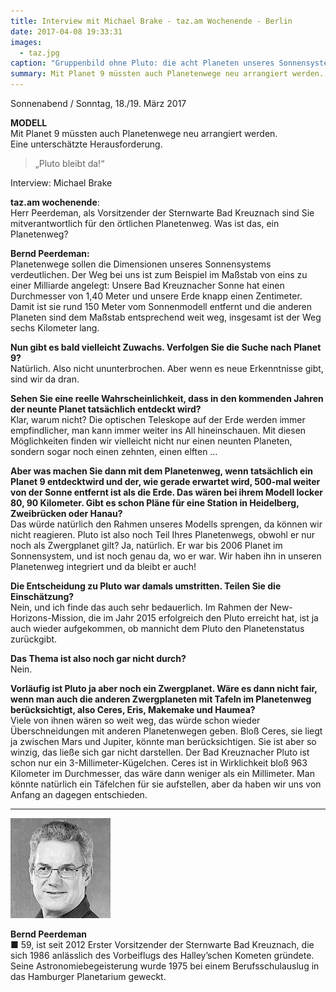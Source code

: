 ```yaml
---
title: Interview mit Michael Brake - taz.am Wochenende - Berlin
date: 2017-04-08 19:33:31
images:
  - taz.jpg
caption: "Gruppenbild ohne Pluto: die acht Planeten unseres Sonnensystems"
summary: Mit Planet 9 müssten auch Planetenwege neu arrangiert werden. Eine unterschätzte Herausforderung.
---
```


Sonnenabend / Sonntag, 18./19. März 2017

**MODELL**  
Mit Planet 9 müssten auch Planetenwege neu arrangiert werden.  
Eine unterschätzte Herausforderung.

> „Pluto bleibt da!“

Interview: Michael Brake

**taz.am wochenende**:  
Herr Peerdeman, als Vorsitzender der Sternwarte Bad Kreuznach sind Sie mitverantwortlich für den örtlichen Planetenweg. Was ist das, ein Planetenweg?

**Bernd Peerdeman:**  
Planetenwege sollen die Dimensionen unseres Sonnensystems verdeutlichen. Der Weg bei uns ist zum Beispiel im Maßstab von eins zu einer Milliarde angelegt: Unsere Bad Kreuznacher Sonne hat einen Durchmesser von 1,40 Meter und unsere Erde knapp einen Zentimeter. Damit ist sie rund 150 Meter vom Sonnenmodell entfernt und die anderen Planeten sind dem Maßstab entsprechend weit weg, insgesamt ist der Weg sechs Kilometer lang.

**Nun gibt es bald vielleicht Zuwachs. Verfolgen Sie die Suche nach Planet 9?**  
Natürlich. Also nicht ununterbrochen. Aber wenn es neue Erkenntnisse gibt, sind wir da dran.

**Sehen Sie eine reelle Wahrscheinlichkeit, dass in den kommenden Jahren der neunte Planet tatsächlich entdeckt wird?**  
Klar, warum nicht? Die optischen Teleskope auf der Erde werden immer empfindlicher, man kann immer weiter ins All hineinschauen. Mit diesen Möglichkeiten finden wir vielleicht nicht nur einen neunten Planeten, sondern sogar noch einen zehnten, einen elften …

**Aber was machen Sie dann mit dem Planetenweg, wenn tatsächlich ein Planet 9 entdecktwird und der, wie gerade erwartet wird, 500-mal weiter von der Sonne entfernt ist als die Erde. Das wären bei ihrem Modell locker 80, 90 Kilometer. Gibt es schon Pläne für eine Station in Heidelberg, Zweibrücken oder Hanau?**  
Das würde natürlich den Rahmen unseres Modells sprengen, da können wir nicht reagieren. Pluto ist also noch Teil Ihres Planetenwegs, obwohl er nur noch als Zwergplanet gilt? Ja, natürlich. Er war bis 2006 Planet im Sonnensystem, und ist noch genau da, wo er war. Wir haben ihn in unseren Planetenweg integriert und da bleibt er auch!

**Die Entscheidung zu Pluto war damals umstritten. Teilen Sie die Einschätzung?**  
Nein, und ich finde das auch sehr bedauerlich. Im Rahmen der New-Horizons-Mission, die im Jahr 2015 erfolgreich den Pluto erreicht hat, ist ja auch wieder aufgekommen, ob mannicht dem Pluto den Planetenstatus zurückgibt.

**Das Thema ist also noch gar nicht durch?**  
Nein.

**Vorläufig ist Pluto ja aber noch ein Zwergplanet. Wäre es dann nicht fair, wenn man auch die anderen Zwergplaneten mit Tafeln im Planetenweg berücksichtigt, also Ceres, Eris, Makemake und Haumea?**  
Viele von ihnen wären so weit weg, das würde schon wieder Überschneidungen mit anderen Planetenwegen geben. Bloß Ceres, sie liegt ja zwischen Mars und Jupiter, könnte man berücksichtigen. Sie ist aber so winzig, das ließe sich gar nicht darstellen. Der Bad Kreuznacher Pluto ist schon nur ein 3-Millimeter-Kügelchen. Ceres ist in Wirklichkeit bloß 963 Kilometer im Durchmesser, das wäre dann weniger als ein Millimeter. Man könnte natürlich ein Täfelchen für sie aufstellen, aber da haben wir uns von Anfang an dagegen entschieden.

---

![Bernd Peerdeman](taz-bepe.jpg)

**Bernd Peerdeman**  
■ 59, ist seit 2012 Erster Vorsitzender der Sternwarte Bad Kreuznach, die sich 1986 anlässlich des Vorbeiflugs des Halley’schen Kometen gründete. Seine Astronomiebegeisterung wurde 1975 bei einem Berufsschulauslug in das Hamburger Planetarium geweckt.
